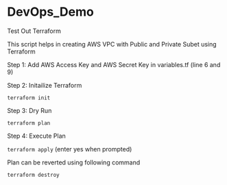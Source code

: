 # DevOps_Demo
Test Out Terraform

This script helps in creating AWS VPC with Public and Private Subet using Terraform

Step 1: Add AWS Access Key and AWS Secret Key in variables.tf (line 6 and 9)

Step 2: Initailize Terraform

`terraform init`

Step 3: Dry Run

`terraform plan`

Step 4: Execute Plan

`terraform apply`
(enter yes when prompted)

Plan can be reverted using following command

`terraform destroy`

